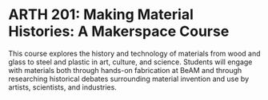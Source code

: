 # ARTH 201: Making Material Histories: A Makerspace Course

This course explores the history and technology of materials from wood and glass to steel and plastic in art, culture, and science. Students will engage with materials both through hands-on fabrication at BeAM and through researching historical debates surrounding material invention and use by artists, scientists, and industries.